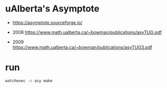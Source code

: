 # uAlberta's Asymptote

+ https://asymptote.sourceforge.io/

+ 2008 https://www.math.ualberta.ca/~bowman/publications/asyTUG.pdf
+ 2009 https://www.math.ualberta.ca/~bowman/publications/asyTUG3.pdf

# run

```sh
watchexec -e asy make
```
